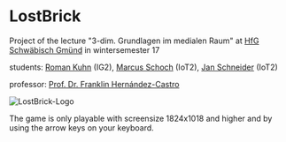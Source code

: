 # LostBrick

Project of the lecture "3-dim. Grundlagen im medialen Raum" at [HfG Schwäbisch Gmünd](http://www.hfg-gmuend.de) in wintersemester 17

students:
[Roman Kuhn](https://ig.hfg-gmuend.de/author/roman_kuhn) (IG2),
[Marcus Schoch](https://iot.hfg-gmuend.de/author/marcus_schoch) (IoT2),
[Jan Schneider](http://jan-patrick.de) (IoT2)

professor: [Prof. Dr. Franklin Hernández-Castro](http://skizata.com)

![LostBrick-Logo](https://github.com/JanPSchneider/LostBrick/blob/master/mainimages/fulllogo.jpg)

The game is only playable with screensize 1824x1018 and higher and by using the arrow keys on your keyboard.